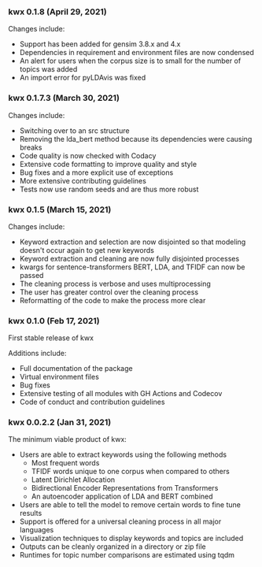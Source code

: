 ### kwx 0.1.8 (April 29, 2021)

Changes include:

- Support has been added for gensim 3.8.x and 4.x
- Dependencies in requirement and environment files are now condensed
- An alert for users when the corpus size is to small for the number of topics was added
- An import error for pyLDAvis was fixed

### kwx 0.1.7.3 (March 30, 2021)

Changes include:

- Switching over to an src structure
- Removing the lda_bert method because its dependencies were causing breaks
- Code quality is now checked with Codacy
- Extensive code formatting to improve quality and style
- Bug fixes and a more explicit use of exceptions
- More extensive contributing guidelines
- Tests now use random seeds and are thus more robust

### kwx 0.1.5 (March 15, 2021)

Changes include:

- Keyword extraction and selection are now disjointed so that modeling doesn't occur again to get new keywords
- Keyword extraction and cleaning are now fully disjointed processes
- kwargs for sentence-transformers BERT, LDA, and TFIDF can now be passed
- The cleaning process is verbose and uses multiprocessing
- The user has greater control over the cleaning process
- Reformatting of the code to make the process more clear

### kwx 0.1.0 (Feb 17, 2021)

First stable release of kwx

Additions include:

- Full documentation of the package
- Virtual environment files
- Bug fixes
- Extensive testing of all modules with GH Actions and Codecov
- Code of conduct and contribution guidelines

### kwx 0.0.2.2 (Jan 31, 2021)

The minimum viable product of kwx:

- Users are able to extract keywords using the following methods
  - Most frequent words
  - TFIDF words unique to one corpus when compared to others
  - Latent Dirichlet Allocation
  - Bidirectional Encoder Representations from Transformers
  - An autoencoder application of LDA and BERT combined
- Users are able to tell the model to remove certain words to fine tune results
- Support is offered for a universal cleaning process in all major languages
- Visualization techniques to display keywords and topics are included
- Outputs can be cleanly organized in a directory or zip file
- Runtimes for topic number comparisons are estimated using tqdm

